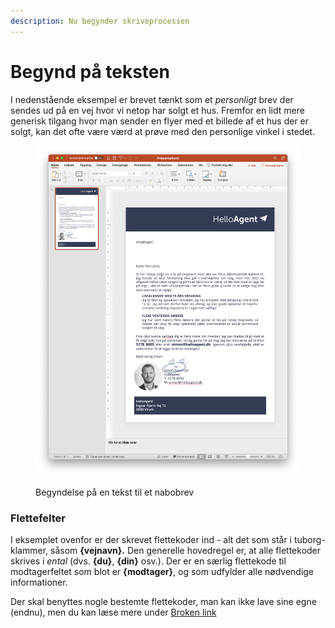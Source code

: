 ```yaml
---
description: Nu begynder skriveprocessen
---
```


# Begynd på teksten

I nedenstående eksempel er brevet tænkt som et _personligt_ brev der sendes ud på en vej hvor vi netop har solgt et hus. Fremfor en lidt mere generisk tilgang hvor man sender en flyer med et billede af et hus der er solgt,  kan det ofte være værd at prøve med den personlige vinkel i stedet.

<figure><img src="../../.gitbook/assets/tekst.png" alt=""><figcaption><p>Begyndelse på en tekst til et nabobrev</p></figcaption></figure>

### Flettefelter

I eksemplet ovenfor er der skrevet flettekoder ind - alt det som står i tuborg-klammer, såsom **{vejnavn}.** Den generelle hovedregel er, at alle flettekoder skrives i _ental_ (dvs. **{du}**, **{din}** osv.). Der er en særlig flettekode til modtagerfeltet som blot er **{modtager}**, og som udfylder alle nødvendige informationer.

Der skal benyttes nogle bestemte flettekoder, man kan ikke lave sine egne (endnu), men du kan læse mere under [Broken link](broken-reference "mention")







